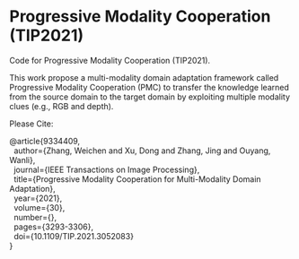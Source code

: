 # Progressive Modality Cooperation (TIP2021)

Code for Progressive Modality Cooperation (TIP2021). 

This work propose a multi-modality domain adaptation framework called Progressive Modality Cooperation (PMC) 
to transfer the knowledge learned from the source domain to the target domain by exploiting multiple modality clues (e.g., RGB and depth).

Please Cite:

@article{9334409,  
&nbsp;&nbsp;author={Zhang, Weichen and Xu, Dong and Zhang, Jing and Ouyang, Wanli},  
&nbsp;&nbsp;journal={IEEE Transactions on Image Processing},  
&nbsp;&nbsp;title={Progressive Modality Cooperation for Multi-Modality Domain Adaptation},  
&nbsp;&nbsp;year={2021},  
&nbsp;&nbsp;volume={30},  
&nbsp;&nbsp;number={},  
&nbsp;&nbsp;pages={3293-3306},  
&nbsp;&nbsp;doi={10.1109/TIP.2021.3052083}  
}
